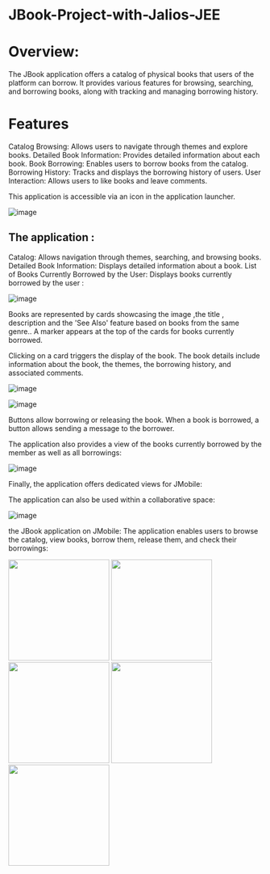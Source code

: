 # JBook-Project-with-Jalios-JEE

# Overview: 
The JBook application offers a catalog of physical books that users of the platform can borrow. It provides various features for browsing, searching, and borrowing books, along with tracking and managing borrowing history.

# Features
Catalog Browsing: Allows users to navigate through themes and explore books.
Detailed Book Information: Provides detailed information about each book.
Book Borrowing: Enables users to borrow books from the catalog.
Borrowing History: Tracks and displays the borrowing history of users.
User Interaction: Allows users to like books and leave comments.

This application is accessible via an icon in the application launcher.

![image](https://github.com/omar-elaqqad/JBook-Project-with-Jalios-JEE/assets/80116765/e1912531-f4b6-4afd-93c2-eb753dc30172)

## The application :

Catalog: Allows navigation through themes, searching, and browsing books.
Detailed Book Information: Displays detailed information about a book.
List of Books Currently Borrowed by the User: Displays books currently borrowed by the user :

![image](https://github.com/omar-elaqqad/JBook-Project-with-Jalios-JEE/assets/80116765/c733b458-87ba-4c78-a379-e6e1ba17eac3)

Books are represented by cards showcasing the image ,the title , description and the 'See Also' feature based on books from the same genre.. A marker appears at the top of the cards for books currently borrowed.

Clicking on a card triggers the display of the book. The book details include information about the book, the themes, the borrowing history, and associated comments.

![image](https://github.com/omar-elaqqad/JBook-Project-with-Jalios-JEE/assets/80116765/d0625d03-a60a-4975-adab-6d68341fd02f)

![image](https://github.com/omar-elaqqad/JBook-Project-with-Jalios-JEE/assets/80116765/47e2ae5e-67c1-4356-b24b-3adf963676bb)


Buttons allow borrowing or releasing the book. When a book is borrowed, a button allows sending a message to the borrower.

The application also provides a view of the books currently borrowed by the member as well as all borrowings:

![image](https://github.com/omar-elaqqad/JBook-Project-with-Jalios-JEE/assets/80116765/ae62063c-5d43-4c76-bbd1-6d54981b545b)

Finally, the application offers dedicated views for JMobile:

The application can also be used within a collaborative space:

![image](https://github.com/omar-elaqqad/JBook-Project-with-Jalios-JEE/assets/80116765/9ec7fc4a-e873-4cd8-a7fe-4d65aedbc490)

the JBook application on JMobile: The application enables users to browse the catalog, view books, borrow them, release them, and check their borrowings:

<img src="https://github.com/omar-elaqqad/JBook-Project-with-Jalios-JEE/assets/80116765/abb5ac4a-12b6-45a6-9d65-308f6288388f
" width="200"> <img src="https://github.com/omar-elaqqad/JBook-Project-with-Jalios-JEE/assets/80116765/72faf6bf-e5e0-4da6-bfee-849eea7d8140" width="200"> <img src="https://github.com/omar-elaqqad/JBook-Project-with-Jalios-JEE/assets/80116765/d6030f9a-942a-4129-82cd-dc9eecdbd992" width="200"> <img src="https://github.com/omar-elaqqad/JBook-Project-with-Jalios-JEE/assets/80116765/68d239ac-0226-48eb-93e9-966ea218913b" width="200">
<img src="https://github.com/omar-elaqqad/JBook-Project-with-Jalios-JEE/assets/80116765/3840d9f5-df67-41ae-b792-cbaf692d52c9" width="200"> 








